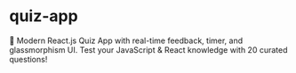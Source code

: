 # quiz-app
🚀 Modern React.js Quiz App with real-time feedback, timer, and glassmorphism UI. Test your JavaScript &amp; React knowledge with 20 curated questions!
